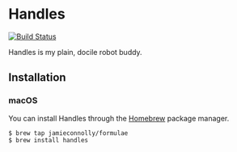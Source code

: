 # Handles

[![Build Status][build-status-image]][build-status-url]

Handles is my plain, docile robot buddy.

## Installation

### macOS

You can install Handles through the [Homebrew](http://brew.sh/) package manager.

```
$ brew tap jamieconnolly/formulae
$ brew install handles
```

[build-status-image]: https://api.travis-ci.org/jamieconnolly/handles.svg?branch=master
[build-status-url]: https://travis-ci.org/jamieconnolly/handles

